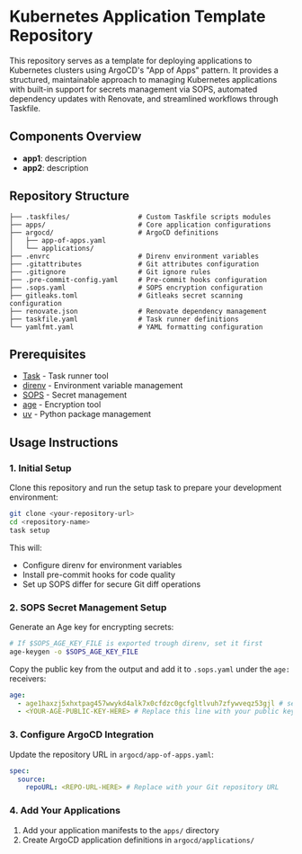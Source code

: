 # Kubernetes Application Template Repository

This repository serves as a template for deploying applications to Kubernetes clusters using ArgoCD's "App of Apps" pattern. It provides a structured, maintainable approach to managing Kubernetes applications with built-in support for secrets management via SOPS, automated dependency updates with Renovate, and streamlined workflows through Taskfile.

## Components Overview

- **app1**: description
- **app2**: description

## Repository Structure

```
├── .taskfiles/                 # Custom Taskfile scripts modules
├── apps/                       # Core application configurations
├── argocd/                     # ArgoCD definitions
│   ├── app-of-apps.yaml
│   └── applications/
├── .envrc                      # Direnv environment variables
├── .gitattributes              # Git attributes configuration
├── .gitignore                  # Git ignore rules
├── .pre-commit-config.yaml     # Pre-commit hooks configuration
├── .sops.yaml                  # SOPS encryption configuration
├── gitleaks.toml               # Gitleaks secret scanning configuration
├── renovate.json               # Renovate dependency management
├── taskfile.yaml               # Task runner definitions
└── yamlfmt.yaml                # YAML formatting configuration
```

## Prerequisites

- [Task](https://taskfile.dev/) - Task runner tool
- [direnv](https://direnv.net/) - Environment variable management
- [SOPS](https://github.com/mozilla/sops) - Secret management
- [age](https://github.com/FiloSottile/age) - Encryption tool
- [uv](https://docs.astral.sh/uv/) - Python package management

## Usage Instructions

### 1. Initial Setup

Clone this repository and run the setup task to prepare your development environment:

```bash
git clone <your-repository-url>
cd <repository-name>
task setup
```

This will:
- Configure direnv for environment variables
- Install pre-commit hooks for code quality
- Set up SOPS differ for secure Git diff operations

### 2. SOPS Secret Management Setup

Generate an Age key for encrypting secrets:

```bash
# If $SOPS_AGE_KEY_FILE is exported trough direnv, set it first
age-keygen -o $SOPS_AGE_KEY_FILE
```

Copy the public key from the output and add it to `.sops.yaml` under the `age:` receivers:

```yaml
age:
  - age1haxzj5xhxtpag457wwykd4alk7x0cfdzc0gcfgltlvuh7zfywveqz53gjl # secrets-operator-key
  - <YOUR-AGE-PUBLIC-KEY-HERE> # Replace this line with your public key
```

### 3. Configure ArgoCD Integration

Update the repository URL in `argocd/app-of-apps.yaml`:

```yaml
spec:
  source:
    repoURL: <REPO-URL-HERE> # Replace with your Git repository URL
```

### 4. Add Your Applications

1. Add your application manifests to the `apps/` directory
1. Create ArgoCD application definitions in `argocd/applications/`